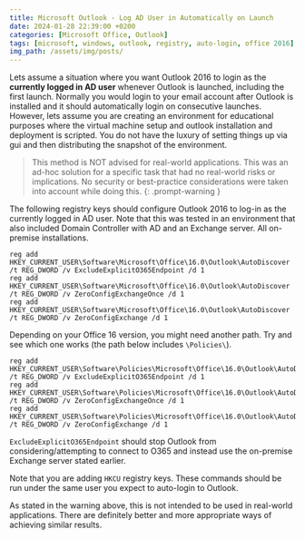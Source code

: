 ```yaml
---
title: Microsoft Outlook - Log AD User in Automatically on Launch
date: 2024-01-28 22:39:00 +0200
categories: [Microsoft Office, Outlook]
tags: [microsoft, windows, outlook, registry, auto-login, office 2016]
img_path: /assets/img/posts/
---
```


Lets assume a situation where you want Outlook 2016 to login as the **currently logged in AD user** whenever Outlook is launched, including the first launch. Normally you would login to your email account after Outlook is installed and it should automatically login on consecutive launches. However, lets assume you are creating an environment for educational purposes where the virtual machine setup and outlook installation and deployment is scripted. You do not have the luxury of setting things up via gui and then distributing the snapshot of the environment.

> This method is NOT advised for real-world applications. This was an ad-hoc solution for a specific task that had no real-world risks or implications. No security or best-practice considerations were taken into account while doing this.
{: .prompt-warning }

The following registry keys should configure Outlook 2016 to log-in as the currently logged in AD user. Note that this was tested in an environment that also included Domain Controller with AD and an Exchange server. All on-premise installations.

```terminal
reg add HKEY_CURRENT_USER\Software\Microsoft\Office\16.0\Outlook\AutoDiscover /t REG_DWORD /v ExcludeExplicitO365Endpoint /d 1
reg add HKEY_CURRENT_USER\Software\Microsoft\Office\16.0\Outlook\AutoDiscover /t REG_DWORD /v ZeroConfigExchangeOnce /d 1
reg add HKEY_CURRENT_USER\Software\Microsoft\Office\16.0\Outlook\AutoDiscover /t REG_DWORD /v ZeroConfigExchange /d 1
```

Depending on your Office 16 version, you might need another path. Try and see which one works (the path below includes `\Policies\`).
```terminal
reg add HKEY_CURRENT_USER\Software\Policies\Microsoft\Office\16.0\Outlook\AutoDiscover /t REG_DWORD /v ExcludeExplicitO365Endpoint /d 1
reg add HKEY_CURRENT_USER\Software\Policies\Microsoft\Office\16.0\Outlook\AutoDiscover /t REG_DWORD /v ZeroConfigExchangeOnce /d 1
reg add HKEY_CURRENT_USER\Software\Policies\Microsoft\Office\16.0\Outlook\AutoDiscover /t REG_DWORD /v ZeroConfigExchange /d 1
```

`ExcludeExplicitO365Endpoint` should stop Outlook from considering/attempting to connect to O365 and instead use the on-premise Exchange server stated earlier.

Note that you are adding `HKCU` registry keys. These commands should be run under the same user you expect to auto-login to Outlook.

As stated in the warning above, this is not intended to be used in real-world applications. There are definitely better and more appropriate ways of achieving similar results.